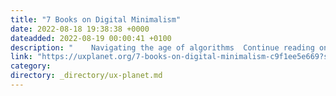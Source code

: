 ```yaml
---
title: "7 Books on Digital Minimalism"
date: 2022-08-18 19:38:38 +0000
dateadded: 2022-08-19 00:00:41 +0100
description: "    Navigating the age of algorithms  Continue reading on UX Planet »  "
link: "https://uxplanet.org/7-books-on-digital-minimalism-c9f1ee5e669?source=rss----819cc2aaeee0---4"
category:
directory: _directory/ux-planet.md
---
```

